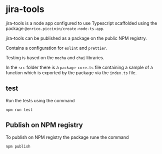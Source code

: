 # jira-tools

jira-tools is a node app configured to use Typescript scaffolded using the package `@enrico.piccinin/create-node-ts-app`.

jira-tools can be published as a package on the public NPM registry.

Contains a configuration for `eslint` and `prettier`.

Testing is based on the `mocha` and `chai` libraries.

In the `src` folder there is a `package-core.ts` file containing a sample of a function which is exported by the package via the `index.ts` file.

## test

Run the tests using the command

`npm run test`

## Publish on NPM registry

To publish on NPM registry the package rune the command

`npm publish`
